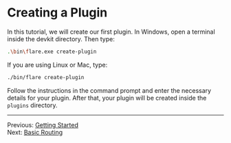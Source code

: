 
# Creating a Plugin

In this tutorial, we will create our first plugin. In Windows, open a terminal inside the devkit directory. Then type:

```sh
.\bin\flare.exe create-plugin
```

If you are using Linux or Mac, type:
```sh
./bin/flare create-plugin
```

Follow the instructions in the command prompt and enter the necessary details for your plugin.
After that, your plugin will be created inside the `plugins` directory.

---

<div class="float-left">
Previous:
<a href="../getting-started/">Getting Started</a>
</div>

<div class="float-right">
Next:
<a href="../basic-routing/">Basic Routing</a>
</div>
